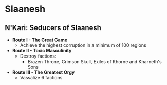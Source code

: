 # Slaanesh

## N'Kari: Seducers of Slaanesh

* **Route I - The Great Game**
    * Achieve the highest corruption in a minimum of 100 regions
* **Route II - Toxic Masculinity**
    * Destroy factions:
        * Brazen Throne, Crimson Skull, Exiles of Khorne and Kharneth's Sons 
* **Route III - The Greatest Orgy**
    * Vassalize 6 factions
